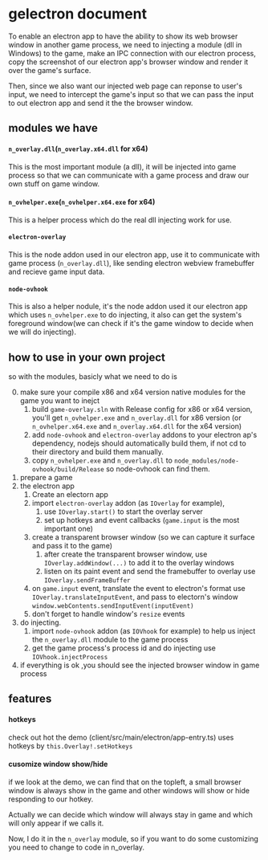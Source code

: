 # gelectron document

To enable an electron app to have the ability to show its web browser window in another game process, we need to injecting a module (dll in Windows) to the game, make an IPC connection with our electron process, copy the screenshot of our electron app's browser window and render it over the game's surface.

Then, since we also want our injected web page can reponse to user's input,  we need to intercept the game's input so that we can pass the input to out electron app and send it the the browser window.

## modules we have

#### ``n_overlay.dll``(``n_overlay.x64.dll`` for x64)
This is the most important module (a dll), it will be injected into game process so that we can communicate with a game process and draw our own stuff on game window.

#### ``n_ovhelper.exe``(``n_ovhelper.x64.exe`` for x64)
This is a helper process which do the real dll injecting work for use.

#### ``electron-overlay``
This is the node addon used in our electron app, use it to communicate with game process (``n_overlay.dll``), like sending electron webview framebuffer and recieve game input data.

#### ``node-ovhook``
This is also a helper nodule, it's the node addon used it our electron app which uses ``n_ovhelper.exe`` to do injecting, it also can get the system's foreground window(we can check if it's the game window to decide when we will do injecting).

## how to use in your own project

so with the modules, basicly what we need to do is 

0. make sure your compile x86 and x64 version native modules for the game you want to inejct
   1. build `game-overlay.sln` with Release config for x86 or x64 version, you'll get `n_ovhelper.exe` and `n_overlay.dll` for x86 version  (or `n_ovhelper.x64.exe` and `n_overlay.x64.dll` for the x64 version)
   2. add `node-ovhook` and `electron-overlay` addons to your electron ap's dependency, nodejs should  automatically build them, if not cd to their directory and build them manually.
   3.  copy  `n_ovhelper.exe` and `n_overlay.dll` to `node_modules/node-ovhook/build/Release` so node-ovhook can find them.
1. prepare a game
2. the electron app
    1. Create an electorn app
    2. import ``electron-overlay`` addon (as ``IOverlay`` for example), 
        1. use ``IOverlay.start()`` to start the overlay server
        2. set up hotkeys and event callbacks (``game.input`` is the most important one)
    3. create a transparent browser window (so we can capture it surface and pass it to the game)
        1. after create the transparent browser window, use ``IOverlay.addWindow(...)`` to add it to the overlay windows
        2. listen on its paint event and send the framebuffer to overlay use ``IOverlay.sendFrameBuffer``
    4. on ``game.input`` event, translate the event to electron's format use ``IOverlay.translateInputEvent``, and pass to electorn's window ``window.webContents.sendInputEvent(inputEvent)``
    5. don't forget to handle window's ``resize`` events
3. do injecting. 
    1. import ``node-ovhook`` addon (as ``IOVhook`` for example) to help us inject the ``n_overlay.dll`` module to the game process
    2. get the game process's process id and do injecting use ``IOVhook.injectProcess``
4. if everything is ok ,you should see the injected browser window in game process


## features

#### hotkeys
check out hot the demo (client/src/main/electron/app-entry.ts) uses hotkeys by ``this.Overlay!.setHotkeys``

#### cusomize window show/hide
if we look at the demo, we can find that on the topleft, a small browser window is always show in the game and other windows will show or hide responding to our hotkey.

Actually we can decide which window will always stay in game and which will only appear if we calls it. 

Now, I do it in the ``n_overlay`` module, so if you want to do some customizing you need to change to code in n_overlay.


